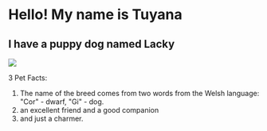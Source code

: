 # Hello! My name is Tuyana

## I have a puppy dog named Lacky

![](C:/Users/tuyan/Desktop/../img/korgi-3.jpg)


3 Pet Facts:
1. The name of the breed comes from two words from the Welsh language: "Cor" - dwarf, "Gi" - dog.
2. an excellent friend and a good companion
3. and just a charmer.
